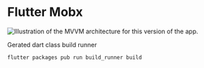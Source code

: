 # Flutter Mobx 
<img src="https://raw.githubusercontent.com/allefsousa/BooksMvvm/master/mvv.png" alt="Illustration of the MVVM architecture for this version of the app."/>

Gerated dart class build runner

```bash
flutter packages pub run build_runner build
```


